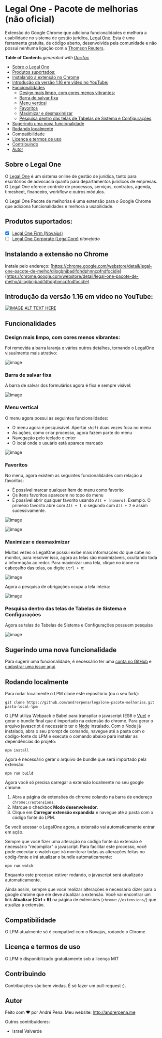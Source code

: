 # Legal One - Pacote de melhorias (não oficial)

Extensão do Google Chrome que adiciona funcionalidades e melhora a usabilidade no sistema de gestão jurídica, [Legal One](https://www.thomsonreuters.com.br/pt/juridico/legal-one.html). 
Esta é uma ferramenta gratuita, de código aberto, desenvolvida pela comunidade e não possui nenhuma 
ligação com a [Thomson Reuters](www.thomsonreuters.com.br).

<!-- START doctoc generated TOC please keep comment here to allow auto update -->
<!-- DON'T EDIT THIS SECTION, INSTEAD RE-RUN doctoc TO UPDATE -->
**Table of Contents**  *generated with [DocToc](https://github.com/thlorenz/doctoc)*

- [Sobre o Legal One](#sobre-o-legal-one)
- [Produtos suportados:](#produtos-suportados)
- [Instalando a extensão no Chrome](#instalando-a-extens%C3%A3o-no-chrome)
- [Introdução da versão 1.16 em vídeo no YouTube:](#introdu%C3%A7%C3%A3o-da-vers%C3%A3o-116-em-v%C3%ADdeo-no-youtube)
- [Funcionalidades](#funcionalidades)
  - [Design mais limpo, com cores menos vibrantes:](#design-mais-limpo-com-cores-menos-vibrantes)
  - [Barra de salvar fixa](#barra-de-salvar-fixa)
  - [Menu vertical](#menu-vertical)
  - [Favoritos](#favoritos)
  - [Maximizar e desmaximizar](#maximizar-e-desmaximizar)
  - [Pesquisa dentro das telas de Tabelas de Sistema e Configurações](#pesquisa-dentro-das-telas-de-tabelas-de-sistema-e-configura%C3%A7%C3%B5es)
- [Sugerindo uma nova funcionalidade](#sugerindo-uma-nova-funcionalidade)
- [Rodando localmente](#rodando-localmente)
- [Compatibilidade](#compatibilidade)
- [Licença e termos de uso](#licen%C3%A7a-e-termos-de-uso)
- [Contribuindo](#contribuindo)
- [Autor](#autor)

<!-- END doctoc generated TOC please keep comment here to allow auto update -->

## Sobre o Legal One

O [Legal One](https://www.thomsonreuters.com.br/pt/juridico/legal-one.html) é um sistema online de gestão de jurídica, tanto para escritórios de advocacia quanto para departamentos jurídicos de empresas.
O Legal One oferece controle de processos, serviços, contratos, agenda, timesheet, financeiro, workflow e outros módulos. 

O Legal One Pacote de melhorias é uma extensão para o Google Chrome que adiciona funcionalidades e melhora a usabilidade.

## Produtos suportados:

- [x] [Legal One Firm (Novajus)](https://www.thomsonreuters.com.br/pt/juridico/legal-one/firm.html)
- [ ] [Legal One Corporate (LegalCore)](https://www.thomsonreuters.com.br/pt/juridico/legal-one/corporate.html) *planejado*

## Instalando a extensão no Chrome

Instale pelo endereço: [https://chrome.google.com/webstore/detail/legal-one-pacote-de-melho/dilogbnjbadifdhdphnncpfndfocidle](https://chrome.google.com/webstore/detail/legal-one-pacote-de-melho/dilogbnjbadifdhdphnncpfndfocidle)

## Introdução da versão 1.16 em vídeo no YouTube:

[![IMAGE ALT TEXT HERE](https://img.youtube.com/vi/WhrOQ2XwRRE/0.jpg)](https://www.youtube.com/watch?v=WhrOQ2XwRRE&feature=youtu.be)

## Funcionalidades

<!-- START doctoc generated TOC please keep comment here to allow auto update -->
<!-- DON'T EDIT THIS SECTION, INSTEAD RE-RUN doctoc TO UPDATE -->

<!-- END doctoc generated TOC please keep comment here to allow auto update -->

### Design mais limpo, com cores menos vibrantes:

Foi removida a barra laranja e vários outros detalhes, tornando o LegalOne visualmente mais atrativo:

![image](https://i.imgur.com/dfV0a4p.png)

### Barra de salvar fixa

A barra de salvar dos formulários agora é fixa e sempre visível:

![image](https://i.imgur.com/x6RLRJZ.png)

### Menu vertical

O menu agora possui as seguintes funcionalidades:

- O menu agora é pesquisável. Apertar `shift` duas vezes foca no menu
- As ações, como criar processo, agora fazem parte do menu
- Navegação pelo teclado e enter
- O local onde o usuário está aparece marcado

![image](https://i.imgur.com/ABak1QR.png)

### Favoritos

No menu, agora existem as seguintes funcionalidades com relação a favoritos:

- É possível marcar qualquer ítem do menu como favorito
- Os ítens favoritos aparecem no topo do menu
- É possível abrir qualquer favorito usando `Alt + [número]`. Exemplo. O primeiro favorito abre com `Alt + 1`, o segundo com `Alt + 2` e assim sucessivamente.

![image](https://i.imgur.com/YmFLJgc.png)

![image](https://i.imgur.com/fGaiLQa.png)

### Maximizar e desmaximizar

Muitas vezes o LegalOne possui exibe mais informações do que cabe no monitor, para resolver isso, agora as telas são maximizáveis, ocultando toda a informação ao redor.
Para maximizar uma tela, clique no ícone no cabeçalho das telas, ou digite `Ctrl + m`:

![image](https://i.imgur.com/EFVYNIK.png)

Agora a pesquisa de obrigações ocupa a tela inteira:

![image](https://i.imgur.com/AsUcvdR.png)

### Pesquisa dentro das telas de Tabelas de Sistema e Configurações

Agora as telas de Tabelas de Sistema e Configurações possuem pesquisa

![image](https://i.imgur.com/yxYYjFf.png)

## Sugerindo uma nova funcionalidade

Para sugerir uma funcionalidade, é necessário ter uma [conta no GitHub](https://github.com) e [cadastrar uma issue aqui](https://github.com/andrerpena/legalone-pacote-melhorias/issues/new).

## Rodando localmente

Para rodar localmente o LPM clone este repositório (ou o seu fork):

```
git clone https://github.com/andrerpena/legalone-pacote-melhorias.git pasta-local-lpm
```

O LPM utiliza Webpack e Babel para transpilar o javascript (ES6 e [Vue](https://vuejs.org/)) e gerar o bundle final que é importado na extensão do chrome. Para gerar o arquivo javascript é necessário ter o [Node](https://nodejs.org/en/download/current) instalado.
Com o Node já instalado, abra o seu prompt de comando, navegue até a pasta com o código-fonte do LPM e execute o comando abaixo para instalar as dependências do projeto:
```
npm install
```

Agora é necessário gerar o arquivo de bundle que será importado pela extensão:

```
npm run build
```

Agora você só precisa carregar a extensão localmente no seu google chrome:
1. Abra a página de extensões do chrome colando na barra de endereço `chrome://extensions`.
2. Marque o checkbox <b>Modo desenvolvedor</b>.
3. Clique em <b>Carregar extensão expandida</b> e navegue até a pasta com o código fonte do LPM. 

Se você acessar o LegalOne agora, a extensão vai automaticamente entrar em ação.

Sempre que você fizer uma alteração no código fonte da extensão é necessário "recompilar" o javascript. Para facilitar este processo, você pode executar o watch que irá monitorar todas as alterações feitas no códig-fonte e irá atualizar o bundle automaticamente:
```
npm run watch
```
Enquanto este processo estiver rodando, o javascript será atualizado automaticamente.

Ainda assim, sempre que você realizar alterações é necessário dizer para o google chrome que ele deve atualizar a extensão. Você vai encontrar um link <b>Atualizar (Ctrl + R)</b> na página de extensões (`chrome://extensions/`) que atualiza a extensão.

## Compatibilidade

O LPM atualmente só é compatível com o Novajus, rodando o Chrome.

## Licença e termos de uso

O LPM é disponibilizado gratuitamente sob a licença MIT

## Contribuindo

Contribuições são bem vindas. É só fazer um pull-request :).

## Autor

Feito com :heart: por André Pena. Meu website: http://andrerpena.me

Outros contribuidores:

- Israel Valverde
